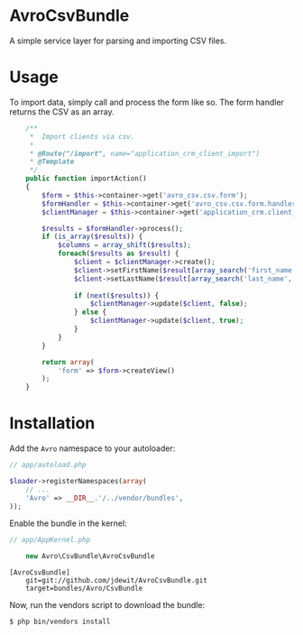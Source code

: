 AvroCsvBundle
=============

A simple service layer for parsing and importing CSV files.

Usage
=====

To import data, simply call and process the form like so.
The form handler returns the CSV as an array.

``` php
    /**
     *  Import clients via csv.
     *
     * @Route("/import", name="application_crm_client_import")
     * @Template
     */
    public function importAction()
    {
        $form = $this->container->get('avro_csv.csv.form');
        $formHandler = $this->container->get('avro_csv.csv.form.handler');
        $clientManager = $this->container->get('application_crm.client_manager');

        $results = $formHandler->process();
        if (is_array($results)) {
            $columns = array_shift($results);
            foreach($results as $result) {
                $client = $clientManager->create();
                $client->setFirstName($result[array_search('first_name', $columns)]); 
                $client->setLastName($result[array_search('last_name', $columns)]); 
                
                if (next($results)) {
                    $clientManager->update($client, false);
                } else {
                    $clientManager->update($client, true);
                }
            }
        } 

        return array(
            'form' => $form->createView()
        );
    }

```

Installation
============

Add the `Avro` namespace to your autoloader:

``` php
// app/autoload.php

$loader->registerNamespaces(array(
    // ...
    'Avro' => __DIR__.'/../vendor/bundles',
));
```

Enable the bundle in the kernel:

``` php
// app/AppKernel.php

    new Avro\CsvBundle\AvroCsvBundle
```

```
[AvroCsvBundle]
    git=git://github.com/jdewit/AvroCsvBundle.git
    target=bundles/Avro/CsvBundle
```

Now, run the vendors script to download the bundle:

``` bash
$ php bin/vendors install
```

